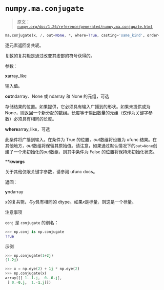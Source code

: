 # `numpy.ma.conjugate`

> 原文：[`numpy.org/doc/1.26/reference/generated/numpy.ma.conjugate.html`](https://numpy.org/doc/1.26/reference/generated/numpy.ma.conjugate.html)

```py
ma.conjugate(x, /, out=None, *, where=True, casting='same_kind', order='K', dtype=None, subok=True[, signature, extobj]) = <numpy.ma.core._MaskedUnaryOperation object>
```

逐元素返回复共轭。

复数的复共轭是通过改变其虚部的符号获得的。

参数：

**x**array_like

输入值。

**out**ndarray、None 或 ndarray 和 None 的元组，可选

存储结果的位置。如果提供，它必须具有输入广播到的形状。如果未提供或为 None，则返回一个新分配的数组。长度等于输出数量的元组（仅作为关键字参数）必须具有相同的长度。

**where**array_like，可选

此条件将广播到输入。在条件为 True 的位置，*out*数组将设置为 ufunc 结果。在其他地方，*out*数组将保留其原始值。请注意，如果通过默认情况下的`out=None`创建了一个未初始化的*out*数组，则其中条件为 False 的位置将保持未初始化状态。

****kwargs**

关于其他仅限关键字参数，请参阅 ufunc docs。

返回：

**y**ndarray

*x*的复共轭，与*y*具有相同的 dtype。如果*x*是标量，则这是一个标量。

注意事项

`conj` 是 `conjugate` 的别名：

```py
>>> np.conj is np.conjugate
True 
```

示例

```py
>>> np.conjugate(1+2j)
(1-2j) 
```

```py
>>> x = np.eye(2) + 1j * np.eye(2)
>>> np.conjugate(x)
array([[ 1.-1.j,  0.-0.j],
 [ 0.-0.j,  1.-1.j]]) 
```
